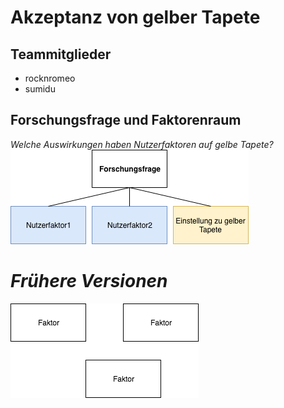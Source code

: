 # Akzeptanz von gelber Tapete

## Teammitglieder
* rocknromeo
* sumidu

## Forschungsfrage und Faktorenraum
_Welche Auswirkungen haben Nutzerfaktoren auf gelbe Tapete?_
![Faktorenraum](images/Faktorenraum2.png)


# _Frühere Versionen_
![Faktorenraum_alt](images/Faktorenraum.png)